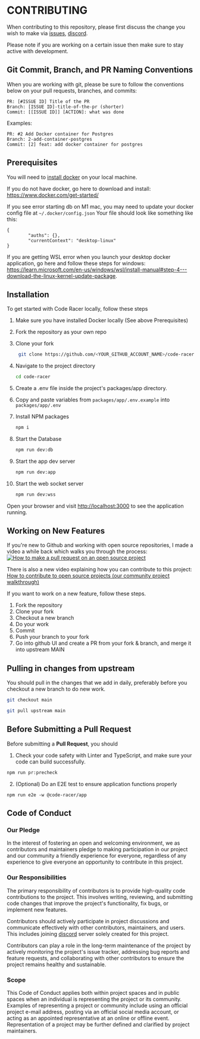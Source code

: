# CONTRIBUTING

When contributing to this repository, please first discuss the change you wish to make via [issues](https://github.com/webdevcody/code-racer/issues), [discord](https://discord.gg/4kGbBaa).

Please note if you are working on a certain issue then make sure to stay active with development.

## Git Commit, Branch, and PR Naming Conventions

When you are working with git, please be sure to follow the conventions below on your pull requests, branches, and commits:

```text
PR: [#ISSUE ID] Title of the PR
Branch: [ISSUE ID]-title-of-the-pr (shorter)
Commit: [[ISSUE ID]] [ACTION]: what was done
```

Examples:

```text
PR: #2 Add Docker container for Postgres
Branch: 2-add-container-postgres
Commit: [2] feat: add docker container for postgres
```

## Prerequisites

You will need to [install docker](https://www.docker.com/get-started/) on your local machine.

If you do not have docker, go here to download and install: <https://www.docker.com/get-started/>

If you see error starting db on M1 mac, you may need to update your docker config file at `~/.docker/config.json`
Your file should look like something like this:

```
{
        "auths": {},
        "currentContext": "desktop-linux"
}
```

If you are getting WSL error when you launch your desktop docker application, go here and follow these steps for windows: <https://learn.microsoft.com/en-us/windows/wsl/install-manual#step-4---download-the-linux-kernel-update-package>.

## Installation

To get started with Code Racer locally, follow these steps

1. Make sure you have installed Docker locally (See above Prerequisites)

2. Fork the repository as your own repo

3. Clone your fork 

   ```sh
    git clone https://github.com/<YOUR_GITHUB_ACCOUNT_NAME>/code-racer.git
   ```

4. Navigate to the project directory

   ```sh
   cd code-racer
   ```

5. Create a .env file inside the project's packages/app directory.

6. Copy and paste variables from `packages/app/.env.example` into `packages/app/.env`

7. Install NPM packages

   ```sh
   npm i
   ```

8. Start the Database

   ```sh
   npm run dev:db
   ```

9. Start the app dev server

   ```sh
   npm run dev:app
   ```
10. Start the web socket server

    ```sh
    npm run dev:wss
    ```
Open your browser and visit <http://localhost:3000> to see the application running.

## Working on New Features

If you're new to Github and working with open source repositories, I made a video a while back which walks you through the process:
[![How to make a pull request on an open source project](https://img.youtube.com/vi/8A4TsoXJOs8/0.jpg)](https://youtu.be/8A4TsoXJOs8)

There is also a new video explaining how you can contribute to this project:
<br/>
[How to contribute to open source projects (our community project walkthrough)](https://www.youtube.com/watch?v=dLRA1lffWBw)

If you want to work on a new feature, follow these steps.

1. Fork the repository
2. Clone your fork
3. Checkout a new branch
4. Do your work
5. Commit
6. Push your branch to your fork
7. Go into github UI and create a PR from your fork & branch, and merge it into upstream MAIN

## Pulling in changes from upstream

You should pull in the changes that we add in daily, preferably before you checkout a new branch to do new work.

```sh
git checkout main
```

```sh
git pull upstream main
```

## Before Submitting a Pull Request

Before submitting a **Pull Request**, you should

1. Check your code safety with Linter and TypeScript, and make sure your code can build successfully.

```sh
npm run pr:precheck
```

2. (Optional) Do an E2E test to ensure application functions properly

```
npm run e2e -w @code-racer/app
```

## Code of Conduct

### Our Pledge

In the interest of fostering an open and welcoming environment, we as
contributors and maintainers pledge to making participation in our project and
our community a friendly experience for everyone, regardless of any experience
to give everyone an opportunity to contribute in this project.

### Our Responsibilities

The primary responsibility of contributors is to provide high-quality code contributions to the project. This involves writing, reviewing, and submitting code changes that improve the project's functionality, fix bugs, or implement new features.

Contributors should actively participate in project discussions and communicate effectively with other contributors, maintainers, and users. This includes joining [discord](https://discord.gg/4kGbBaa) server solely created for this project.

Contributors can play a role in the long-term maintenance of the project by actively monitoring the project's issue tracker, addressing bug reports and feature requests, and collaborating with other contributors to ensure the project remains healthy and sustainable.

### Scope

This Code of Conduct applies both within project spaces and in public spaces
when an individual is representing the project or its community. Examples of
representing a project or community include using an official project e-mail
address, posting via an official social media account, or acting as an appointed
representative at an online or offline event. Representation of a project may be
further defined and clarified by project maintainers.

